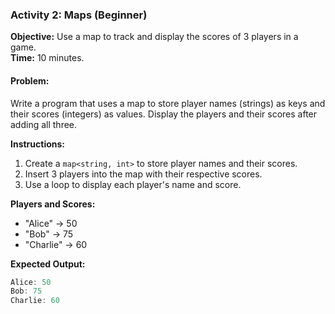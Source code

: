 ### Activity 2: Maps (Beginner)

**Objective:** Use a map to track and display the scores of 3 players in a game.  
**Time:** 10 minutes.

#### Problem:

Write a program that uses a map to store player names (strings) as keys and their scores (integers) as values. Display the players and their scores after adding all three.

**Instructions:**

1. Create a `map<string, int>` to store player names and their scores.
2. Insert 3 players into the map with their respective scores.
3. Use a loop to display each player's name and score.

**Players and Scores:**

- "Alice" -> 50
- "Bob" -> 75
- "Charlie" -> 60

**Expected Output:**

```cpp
Alice: 50
Bob: 75
Charlie: 60
```
